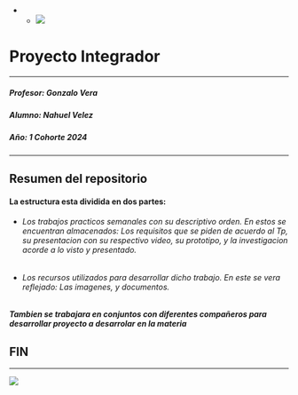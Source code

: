 - - ![](https://encrypted-tbn0.gstatic.com/images?q=tbn:ANd9GcT93k_IB58yrqU35nkrenk7t3-pKrO2PDzidQ&s)
# Proyecto Integrador
- - - 

##### Profesor:  Gonzalo Vera
##### Alumno: Nahuel Velez
##### Año: 1 Cohorte 2024
- - - -
## Resumen del repositorio

#### La estructura esta dividida en dos partes:
- ###### Los trabajos practicos semanales con su descriptivo orden. En estos se encuentran almacenados: Los requisitos que se piden de acuerdo al Tp, su presentacion con su respectivo video, su prototipo, y la investigacion acorde a lo visto y presentado.
- ###### Los recursos utilizados para desarrollar dicho trabajo. En este se vera reflejado: Las imagenes, y documentos.

##### Tambien se trabajara en conjuntos con diferentes compañeros para desarrollar proyecto a desarrolar en la materia
## FIN
- - - 




![](https://acceso.ispc.edu.ar/pluginfile.php/160506/course/section/22196/Prueba%20ISPC%20portada%202024.jpg)
